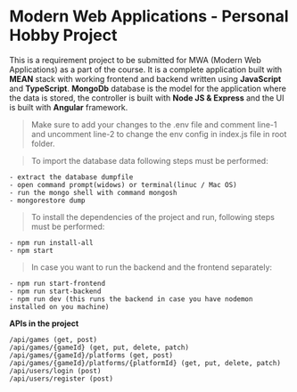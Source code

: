 # Modern Web Applications - Personal Hobby Project

This is a requirement project to be submitted for MWA (Modern Web Applications) as a part of the course. It is a complete application built with **MEAN** stack with working frontend and backend written using **JavaScript** and **TypeScript**. 
**MongoDb** database is the model for the application where the data is stored, the controller is built with **Node JS & Express** and the UI is built with **Angular** framework.

> Make sure to add your changes to the .env file and comment line-1 and uncomment line-2 to change the env config in index.js file in root folder.

> To import the database data following steps must be performed:
```
- extract the database dumpfile
- open command prompt(widows) or terminal(linuc / Mac OS)
- run the mongo shell with command mongosh
- mongorestore dump
```

> To install the dependencies of the project and run, following steps must be performed:
```
- npm run install-all
- npm start
```

> In case you want to run the backend and the frontend separately:
```
- npm run start-frontend
- npm run start-backend
- npm run dev (this runs the backend in case you have nodemon installed on you machine)
```

**APIs in the project**
```
/api/games (get, post)
/api/games/{gameId} (get, put, delete, patch)
/api/games/{gameId}/platforms (get, post)
/api/games/{gameId}/platforms/{platformId} (get, put, delete, patch)
/api/users/login (post)
/api/users/register (post)
```